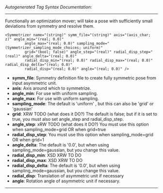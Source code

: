 _Autogenerated Tag Syntax Documentation:_

---
Functionally an optimization mover; will take a pose with sufficiently small deviations from symmetry and resolve them.

```
<Symmetrizer name="(string)" symm_file="(string)" axis="(axis_char; z)" angle_min="(real; 0.0)"
         angle_max="(real; 0.0)" sampling_mode="(Symmetrizer_sampling_mode_choices; uniform)"
         grid="(bool; false)" angle_step="(real)" radial_disp_step="(real)" angle_delta="(real; 0.0)"
         radial_disp_min="(real; 0.0)" radial_disp_max="(real; 0.0)" radial_disp_delta="(real; 0.0)"
         radial_disp="(real; 0.0)" angle="(real; 0.0)" />
```

-   **symm_file**: Symmetry definition file to create fully symmetric pose from input asymmetric unit.
-   **axis**: Axis around which to symmetrize.
-   **angle_min**: For use with uniform sampling.
-   **angle_max**: For use with uniform sampling.
-   **sampling_mode**: The default is 'uniform' , but this can also be 'grid' or 'gaussian'
-   **grid**: XRW TODO (what does it DO?) The default is false; but if it is set to true, you must also set angle_step and radial_disp_step.
-   **angle_step**: xRW TODO (what does it DO?) You must use this option when sampling_mode=grid OR when grid=true
-   **radial_disp_step**: You must use this option when sampling_mode=grid OR when grid=1
-   **angle_delta**: The default is '0.0', but when using sampling_mode=gaussian, but you change this value.
-   **radial_disp_min**: XSD XRW TO DO
-   **radial_disp_max**: XSD XRW TO DO
-   **radial_disp_delta**: The default is '0.0', but when using sampling_mode=gaussian, but you change this value.
-   **radial_disp**: Translation of asymmetric unit if necessary
-   **angle**: Rotation angle of asymmetric unit if necessary.

---
